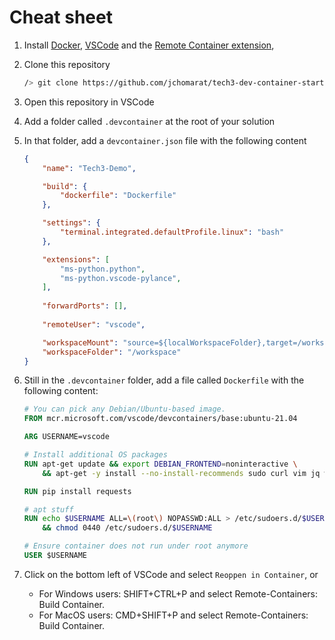 # Cheat sheet

1. Install [Docker](https://www.docker.com/), [VSCode](https://code.visualstudio.com/) and the [Remote Container extension](https://marketplace.visualstudio.com/items?itemName=ms-vscode-remote.remote-containers),

1. Clone this repository

    ```bash
    /> git clone https://github.com/jchomarat/tech3-dev-container-starterkit.git
    ```

1. Open this repository in VSCode

1. Add a folder called `.devcontainer` at the root of your solution

1. In that folder, add a `devcontainer.json` file with the following content

    ```json
    {
        "name": "Tech3-Demo",

        "build": {
            "dockerfile": "Dockerfile"
        },

        "settings": {
            "terminal.integrated.defaultProfile.linux": "bash"
        },

        "extensions": [
            "ms-python.python",
            "ms-python.vscode-pylance",
        ],
        
        "forwardPorts": [],
        
        "remoteUser": "vscode",

        "workspaceMount": "source=${localWorkspaceFolder},target=/workspace,type=bind",
        "workspaceFolder": "/workspace"
    }
    ```
1. Still in the `.devcontainer` folder, add a file called `Dockerfile` with the following content:

    ```Dockerfile
    # You can pick any Debian/Ubuntu-based image.
    FROM mcr.microsoft.com/vscode/devcontainers/base:ubuntu-21.04

    ARG USERNAME=vscode

    # Install additional OS packages
    RUN apt-get update && export DEBIAN_FRONTEND=noninteractive \
        && apt-get -y install --no-install-recommends sudo curl vim jq wget python3-pip

    RUN pip install requests

    # apt stuff
    RUN echo $USERNAME ALL=\(root\) NOPASSWD:ALL > /etc/sudoers.d/$USERNAME \
        && chmod 0440 /etc/sudoers.d/$USERNAME 

    # Ensure container does not run under root anymore
    USER $USERNAME
    ```
1. Click on the bottom left of VSCode and select `Reoppen in Container`, or

    * For Windows users: SHIFT+CTRL+P and select Remote-Containers: Build Container.
    * For MacOS users: CMD+SHIFT+P and select Remote-Containers: Build Container.
